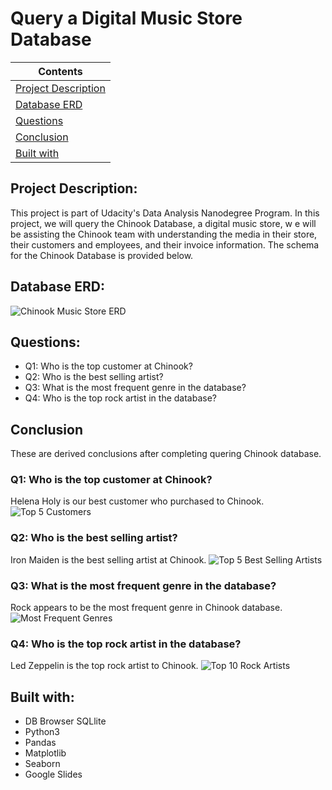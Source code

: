 # **Query a Digital Music Store Database**

| Contents 											 	   	|
| -------- 											 	   	|
| [Project Description](#Project-Description)			   	|
| [Database ERD](#Database-ERD) 		   					|
| [Questions](#questions)									|
| [Conclusion](#Conclusion)									|
| [Built with](#Built-with)							   		|

## Project Description: 
This project is part of Udacity's Data Analysis Nanodegree Program. In this project, we will query the Chinook Database, a digital music store, w
e will be assisting the Chinook team with understanding the media in their store, their customers and employees, 
and their invoice information. The schema for the Chinook Database is provided below. 


## Database ERD:
![Chinook Music Store ERD](https://video.udacity-data.com/topher/2017/June/5956d5ee_screen-shot-2017-06-29-at-10.51.15-pm/screen-shot-2017-06-29-at-10.51.15-pm.png)


## Questions:
- Q1: Who is the top customer at Chinook?
- Q2: Who is the best selling artist?
- Q3: What is the most frequent genre in the database?
- Q4: Who is the top rock artist in the database?


## Conclusion
These are derived conclusions after completing quering Chinook database.

### Q1: Who is the top customer at Chinook?
Helena Holy is our best customer who purchased to Chinook.
![Top 5 Customers](https://github.com/xShaimaa/Data-Analysis-Projects/blob/main/06-Query-a-Digital-Music-Store-Database/img/q1.png)

### Q2: Who is the best selling artist?
Iron Maiden is the best selling artist at Chinook. 
![Top 5 Best Selling Artists](https://github.com/xShaimaa/Data-Analysis-Projects/blob/main/06-Query-a-Digital-Music-Store-Database/img/q2.png)

### Q3: What is the most frequent genre in the database?
Rock appears to be the most frequent genre in Chinook database.
![Most Frequent Genres](https://github.com/xShaimaa/Data-Analysis-Projects/blob/main/06-Query-a-Digital-Music-Store-Database/img/q3.png)

### Q4: Who is the top rock artist in the database?
Led Zeppelin is the top rock artist to Chinook.
![Top 10 Rock Artists](https://github.com/xShaimaa/Data-Analysis-Projects/blob/main/06-Query-a-Digital-Music-Store-Database/img/q4.png)


## Built with:		
- DB Browser SQLlite	
- Python3	   	
- Pandas				
- Matplotlib	
- Seaborn
- Google Slides		

